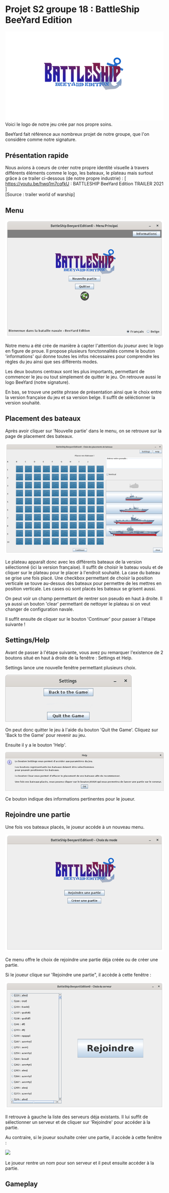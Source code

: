 # Projet S2 groupe 18 : BattleShip BeeYard Edition
![Logo du jeu](img/BattleShip.png)Voici le logo de notre jeu crée par nos propre soins.

BeeYard fait référence aux nombreux projet de notre groupe, que l'on considère comme notre signature.
## Présentation rapide 
Nous avions à coeurs de créer notre propre identité visuelle à travers différents éléments comme le logo, les bateaux, le plateau mais surtout grâce à ce trailer ci-dessous (de notre propre industrie) : [ https://youtu.be/hwq1m7cqfkU : BATTLESHIP BeeYard Edition TRAILER 2021 ]  
[Source : trailer world of warship]
## Menu
![](img/Menu.png)

Notre menu a été crée de manière à capter l'attention du joueur avec le logo en figure de proue. Il propose plusieurs fonctonnalités comme le bouton 'informations' qui donne toutes les infos nécessaires pour comprendre les règles du jeu ainsi que ses différents modes.

Les deux boutons centraux sont les plus importants, permettant de commencer le jeu ou tout simplement de quitter le jeu.
On retrouve aussi le logo BeeYard (notre signature). 

En bas, se trouve une petite phrase de présentation ainsi que le choix entre la version française du jeu et sa version belge. Il suffit de séléctionner la version souhaité.

## Placement des bateaux
Après avoir cliquer sur 'Nouvelle partie' dans le menu, on se retrouve sur la page de placement des bateaux.

![](img/Placer_bateaux.png)

Le plateau apparaît donc avec les différents bateaux de la version sélectionné (ici la version française). Il suffit de choisir le bateau voulu et de cliquer sur le plateau pour le placer à l'endroit souhaité. La case du bateau se grise une fois placé. Une checkbox permettant de choisir la position verticale se touve au-dessus des bateaux pour permettre de les mettres en position verticale. Les cases où sont placés les bateaux se grisent aussi.

On peut voir un champ permettant de rentrer son pseudo en haut à droite. Il ya aussi un bouton 'clear' permettant de nettoyer le plateau si on veut changer de configuration navale.

Il suffit ensuite de cliquer sur le bouton 'Continuer' pour passer à l'étape suivante !

## Settings/Help

Avant de passer à l'étape suivante, vous avez pu remarquer l'existence de 2 boutons situé en haut à droite de la fenêtre : Settings et Help.

Settings lance une nouvelle fenêtre permettant plusieurs choix.

![](img/Settings.png)

On peut donc quitter le jeu à l'aide du bouton 'Quit the Game'.
Cliquez sur 'Back to the Game' pour revenir au jeu.

Ensuite il y a le bouton 'Help'.

![](img/Help.png)

Ce bouton indique des informations pertinentes pour le joueur.

## Rejoindre une partie

Une fois vos bateaux placés, le joueur accéde à un nouveau menu.

![](img/Menu_Rejoindre.png)

Ce menu offre le choix de rejoindre une partie déja créée ou de créer une partie.

Si le joueur clique sur 'Rejoindre une partie", il accède à cette fenêtre : 

![](img/Rejoindre.png)

Il retrouve à gauche la liste des serveurs déja existants. Il lui suffit de sélectionner un serveur et de cliquer sur 'Rejoindre' pour accéder à la partie.

Au contraire, si le joueur souhaite créer une partie, il accède à cette fenêtre :

![](img/Créer.png)

Le joueur rentre un nom pour son serveur et il peut ensuite accéder à la partie.

## Gameplay



   
